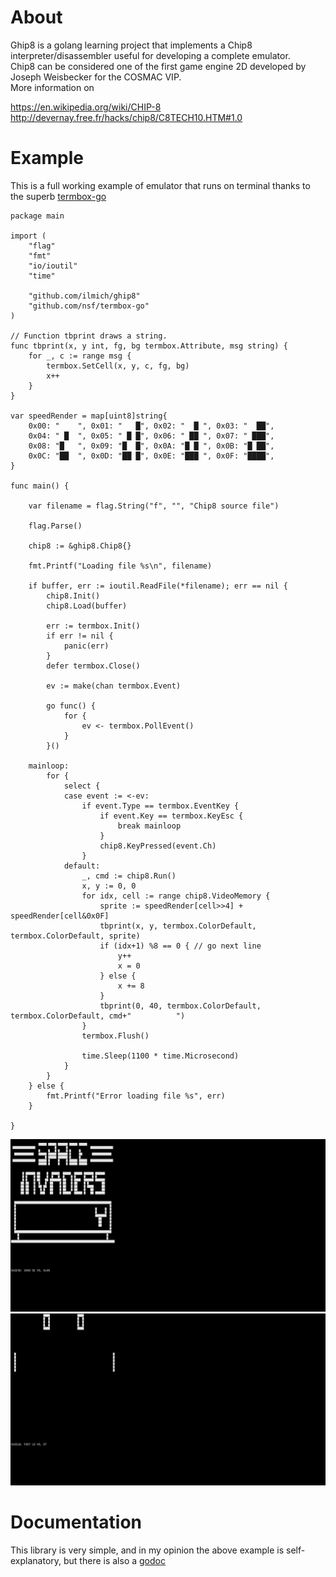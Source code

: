 # About
Ghip8 is a golang learning project that implements a Chip8 interpreter/disassembler useful for developing a complete emulator.  
Chip8 can be considered one of the first game engine 2D developed by Joseph Weisbecker for the COSMAC VIP.  
More information on  

https://en.wikipedia.org/wiki/CHIP-8  
http://devernay.free.fr/hacks/chip8/C8TECH10.HTM#1.0

# Example
This is a full working example of emulator that runs on terminal thanks to the superb [termbox-go](https://github.com/nsf/termbox-go)
```
package main

import (
	"flag"
	"fmt"
	"io/ioutil"
	"time"

	"github.com/ilmich/ghip8"
	"github.com/nsf/termbox-go"
)

// Function tbprint draws a string.
func tbprint(x, y int, fg, bg termbox.Attribute, msg string) {
	for _, c := range msg {
		termbox.SetCell(x, y, c, fg, bg)
		x++
	}
}

var speedRender = map[uint8]string{
	0x00: "    ", 0x01: "   █", 0x02: "  █ ", 0x03: "  ██",
	0x04: " █  ", 0x05: " █ █", 0x06: " ██ ", 0x07: " ███",
	0x08: "█   ", 0x09: "█  █", 0x0A: "█ █ ", 0x0B: "█ ██",
	0x0C: "██  ", 0x0D: "██ █", 0x0E: "███ ", 0x0F: "████",
}

func main() {

	var filename = flag.String("f", "", "Chip8 source file")

	flag.Parse()

	chip8 := &ghip8.Chip8{}

	fmt.Printf("Loading file %s\n", filename)

	if buffer, err := ioutil.ReadFile(*filename); err == nil {
		chip8.Init()
		chip8.Load(buffer)

		err := termbox.Init()
		if err != nil {
			panic(err)
		}
		defer termbox.Close()

		ev := make(chan termbox.Event)

		go func() {
			for {
				ev <- termbox.PollEvent()
			}
		}()

	mainloop:
		for {
			select {
			case event := <-ev:
				if event.Type == termbox.EventKey {
					if event.Key == termbox.KeyEsc {
						break mainloop
					}
					chip8.KeyPressed(event.Ch)
				}
			default:
				_, cmd := chip8.Run()
				x, y := 0, 0
				for idx, cell := range chip8.VideoMemory {
					sprite := speedRender[cell>>4] + speedRender[cell&0x0F]
					tbprint(x, y, termbox.ColorDefault, termbox.ColorDefault, sprite)
					if (idx+1) %8 == 0 { // go next line
						y++
						x = 0
					} else {
						x += 8
					}
					tbprint(0, 40, termbox.ColorDefault, termbox.ColorDefault, cmd+"          ")
				}
				termbox.Flush()

				time.Sleep(1100 * time.Microsecond)
			}
		}
	} else {
		fmt.Printf("Error loading file %s", err)
	}

}
```
![Chip8 Sample Screenshot](screenshot.jpg)
![Chip8 Sample Screenshot](screenshot2.jpg)
# Documentation
This library is very simple, and in my opinion the above example is self-explanatory, but there is also a [godoc](https://godoc.org/github.com/ilmich/ghip8)
